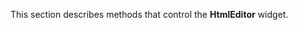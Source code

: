 <!--shortDescription-->
This section describes methods that control the **HtmlEditor** widget.
<!--/shortDescription-->

<!--fullDescription-->
<!--/fullDescription-->